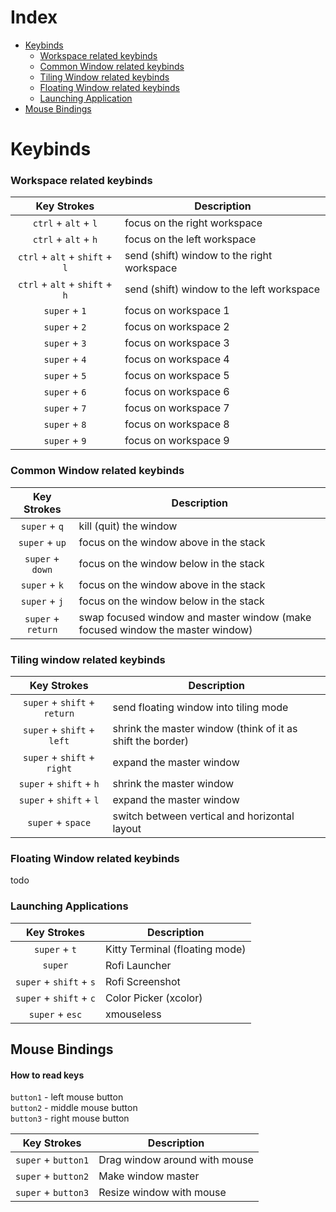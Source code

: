 # Index

- [ Keybinds ](#keybinds)
    - [ Workspace related keybinds ](#workspace-related-keybinds)
    - [ Common Window related keybinds ](#common-window-related-keybinds)
    - [ Tiling Window related keybinds ](#tiling-window-related-keybinds)
    - [ Floating Window related keybinds ](#floating-window-related-keybinds)
    - [ Launching Application ](#launching-applications)
- [ Mouse Bindings ](#mouse-bindings)


# Keybinds

### Workspace related keybinds

| Key Strokes | Description |
| :---: | --- |
| `ctrl` + `alt` + `l` | focus on the right workspace |
| `ctrl` + `alt` + `h` | focus on the left workspace |
| `ctrl` + `alt` + `shift` + `l` | send (shift) window to the right workspace |
| `ctrl` + `alt` + `shift` + `h` | send (shift) window to the left workspace |
| `super` + `1` | focus on workspace 1 |
| `super` + `2` | focus on workspace 2 |
| `super` + `3` | focus on workspace 3 |
| `super` + `4` | focus on workspace 4 |
| `super` + `5` | focus on workspace 5 |
| `super` + `6` | focus on workspace 6 |
| `super` + `7` | focus on workspace 7 |
| `super` + `8` | focus on workspace 8 |
| `super` + `9` | focus on workspace 9 |

### Common Window related keybinds

| Key Strokes | Description |
| :---: | --- |
| `super` + `q` | kill (quit) the window |
| `super` + `up` | focus on the window above in the stack |
| `super` + `down` | focus on the window below in the stack |
| `super` + `k` | focus on the window above in the stack |
| `super` + `j` | focus on the window below in the stack |
| `super` + `return` | swap focused window and master window (make focused window the master window)

### Tiling window related keybinds

| Key Strokes | Description |
| :---: | --- |
| `super` + `shift` + `return` | send floating window into tiling mode |
| `super` + `shift` + `left` | shrink the master window (think of it as shift the border)|
| `super` + `shift` + `right` | expand the master window |
| `super` + `shift` + `h` | shrink the master window |
| `super` + `shift` + `l` | expand the master window |
| `super` + `space` | switch between vertical and horizontal layout |


### Floating Window related keybinds

todo

### Launching Applications

| Key Strokes | Description |
| :---: | --- |
| `super` + `t` | Kitty Terminal (floating mode) |
| `super` | Rofi Launcher |
| `super` + `shift` + `s` | Rofi Screenshot |
| `super` + `shift` + `c` | Color Picker (xcolor) |
| `super` + `esc` | xmouseless


## Mouse Bindings

#### How to read keys

`button1` - left mouse button \
`button2` - middle mouse button \
`button3` - right mouse button

| Key Strokes | Description |
| :---: | --- |
| `super` + `button1` | Drag window around with mouse |
| `super` + `button2` | Make window master |
| `super` + `button3` | Resize window with mouse |


